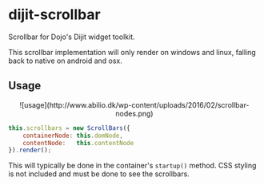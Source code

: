 # dijit-scrollbar
Scrollbar for Dojo's Dijit widget toolkit.

This scrollbar implementation will only render on windows and linux, falling back to native on android and osx.

## Usage
<div style="text-align: center">
![usage](http://www.abilio.dk/wp-content/uploads/2016/02/scrollbar-nodes.png)
</div>

```javascript
this.scrollbars = new ScrollBars({
    containerNode: this.domNode,
    contentNode:   this.contentNode
}).render();
```
This will typically be done in the container's `startup()` method. CSS styling is not included and must be done to see the scrollbars.

